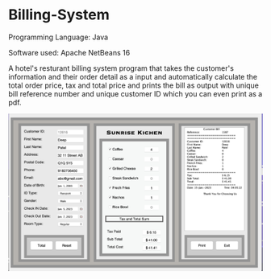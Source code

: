 # Billing-System

Programming Language: Java

Software used: Apache NetBeans 16

A hotel's resturant billing system program that takes the customer's information and their order detail as a input and automatically calculate the total order price, tax and total price and prints the bill as output with unique bill reference number and unique customer ID which you can even print as a pdf.

<img width="1315" alt="Customer_Bill" src="Customer_Bill.png">
